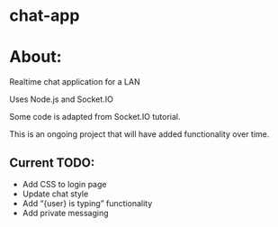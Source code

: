 # chat-app

# About:

Realtime chat application for a LAN

Uses Node.js and Socket.IO

Some code is adapted from Socket.IO tutorial.

This is an ongoing project that will have added functionality over time.

## Current TODO:

<ul>
  <li> Add CSS to login page </li>
  <li> Update chat style </li>
  <li> Add “{user} is typing” functionality </li>
  <li> Add private messaging </li>
</ul>
